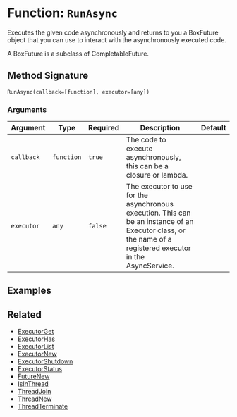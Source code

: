 [comment]: # (Note: This documentation is generated dynamically in the build process.  To modify the contents, change the javadoc on the _invoke method of the BIF class)

# Function: `RunAsync`

Executes the given code asynchronously and returns to you a BoxFuture object that you can use to interact with the
 asynchronously executed code.

A BoxFuture is a subclass of CompletableFuture.

## Method Signature

```
RunAsync(callback=[function], executor=[any])
```

### Arguments


| Argument | Type | Required | Description | Default |
|----------|------|----------|-------------|---------|
| `callback` | `function` | `true` | The code to execute asynchronously, this can be a closure or lambda. |  |
| `executor` | `any` | `false` | The executor to use for the asynchronous execution. This can be an instance of an Executor class, or the name of a registered executor in the AsyncService. |  |

## Examples



## Related

  * [ExecutorGet](./ExecutorGet.md)
  * [ExecutorHas](./ExecutorHas.md)
  * [ExecutorList](./ExecutorList.md)
  * [ExecutorNew](./ExecutorNew.md)
  * [ExecutorShutdown](./ExecutorShutdown.md)
  * [ExecutorStatus](./ExecutorStatus.md)
  * [FutureNew](./FutureNew.md)
  * [IsInThread](./IsInThread.md)
  * [ThreadJoin](./ThreadJoin.md)
  * [ThreadNew](./ThreadNew.md)
  * [ThreadTerminate](./ThreadTerminate.md)
